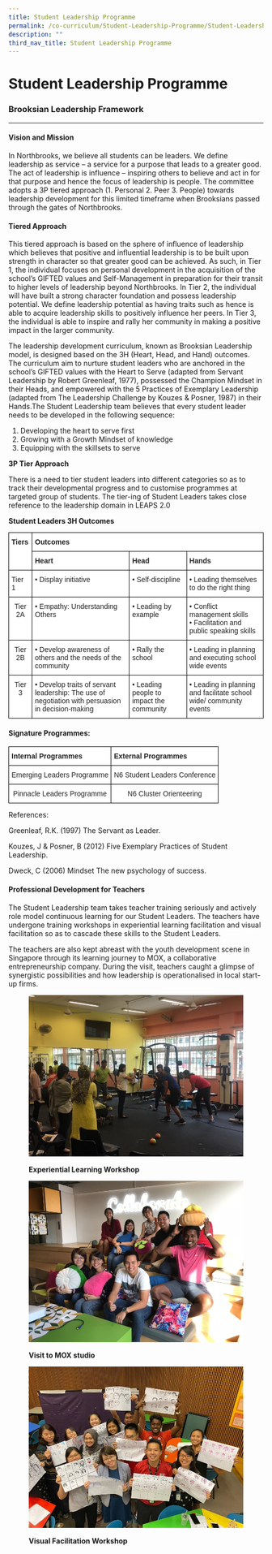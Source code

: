 ```yaml
---
title: Student Leadership Programme
permalink: /co-curriculum/Student-Leadership-Programme/Student-Leadership-Programme/permalink/
description: ""
third_nav_title: Student Leadership Programme
---
```

Student Leadership Programme
============================

### Brooksian Leadership Framework


--------------------------------

#### Vision and Mission

In Northbrooks, we believe all students can be leaders. We define leadership as service – a service for a purpose that leads to a greater good. The act of leadership is influence – inspiring others to believe and act in for that purpose and hence the focus of leadership is people. The committee adopts a 3P tiered approach (1. Personal 2. Peer 3. People) towards leadership development for this limited timeframe when Brooksians passed through the gates of Northbrooks. 

#### Tiered Approach

This tiered approach is based on the sphere of influence of leadership which believes that positive and influential leadership is to be built upon strength in character so that greater good can be achieved. As such, in Tier 1, the individual focuses on personal development in the acquisition of the school’s GIFTED values and Self-Management in preparation for their transit to higher levels of leadership beyond Northbrooks. In Tier 2, the individual will have built a strong character foundation and possess leadership potential. We define leadership potential as having traits such as hence is able to acquire leadership skills to positively influence her peers. In Tier 3, the individual is able to inspire and rally her community in making a positive impact in the larger community.

The leadership development curriculum, known as Brooksian Leadership model, is designed based on the 3H (Heart, Head, and Hand) outcomes. The curriculum aim to nurture student leaders who are anchored in the school’s GIFTED values with the Heart to Serve (adapted from Servant Leadership by Robert Greenleaf, 1977), possessed the Champion Mindset in their Heads, and empowered with the 5 Practices of Exemplary Leadership (adapted from The Leadership Challenge by Kouzes & Posner, 1987) in their Hands.The Student Leadership team believes that every student leader needs to be developed in the following sequence:

1.  Developing the heart to serve first
2.  Growing with a Growth Mindset of knowledge
3.  Equipping with the skillsets to serve

**3P Tier Approach**

There is a need to tier student leaders into different categories so as to track their developmental progress and to customise programmes at targeted group of students. The tier-ing of Student Leaders takes close reference to the leadership domain in LEAPS 2.0

  

**Student Leaders 3H Outcomes**

<style type="text/css">
.tg  {border-collapse:collapse;border-spacing:0;}
.tg td{border-color:black;border-style:solid;border-width:1px;font-family:Arial, sans-serif;font-size:14px;
  overflow:hidden;padding:10px 5px;word-break:normal;}
.tg th{border-color:black;border-style:solid;border-width:1px;font-family:Arial, sans-serif;font-size:14px;
  font-weight:normal;overflow:hidden;padding:10px 5px;word-break:normal;}
.tg .tg-l2bf{background-color:#FFF;color:#222;font-weight:bold;text-align:left;vertical-align:top}
.tg .tg-tsok{background-color:#FFF;color:#222;text-align:left;vertical-align:top}
.tg .tg-lygy{background-color:#FFF;color:#222;text-align:center;vertical-align:top}
</style>
<table class="tg">
<thead>
  <tr>
    <th class="tg-l2bf" rowspan="2">Tiers<br> </th>
    <th class="tg-l2bf" colspan="3">Outcomes</th>
  </tr>
  <tr>
    <th class="tg-l2bf">Heart</th>
    <th class="tg-l2bf">Head</th>
    <th class="tg-l2bf">Hands</th>
  </tr>
</thead>
<tbody>
  <tr>
    <td class="tg-tsok">Tier 1<br> </td>
    <td class="tg-tsok">• Display initiative</td>
    <td class="tg-tsok">• Self-discipline</td>
    <td class="tg-tsok">• Leading themselves to do the right thing</td>
  </tr>
  <tr>
    <td class="tg-lygy">Tier 2A</td>
    <td class="tg-tsok">• Empathy: Understanding Others</td>
    <td class="tg-tsok">• Leading by example</td>
    <td class="tg-tsok">• Conflict management skills<br>• Facilitation and public speaking skills</td>
  </tr>
  <tr>
    <td class="tg-lygy">Tier 2B</td>
    <td class="tg-tsok">• Develop awareness of others and the needs of the community</td>
    <td class="tg-tsok">• Rally the school</td>
    <td class="tg-tsok">• Leading in planning and executing school wide events</td>
  </tr>
  <tr>
    <td class="tg-lygy">Tier 3<br> </td>
    <td class="tg-tsok">• Develop traits of servant leadership: The use of negotiation with persuasion in decision-making</td>
    <td class="tg-tsok">• Leading people to impact the community<span style="background-color:transparent"> </span></td>
    <td class="tg-tsok">• Leading  in planning and facilitate school wide/ community events</td>
  </tr>
</tbody>
</table>
</table>

#### **Signature Programmes:**
<style type="text/css">
.tg  {border-collapse:collapse;border-spacing:0;}
.tg td{border-color:black;border-style:solid;border-width:1px;font-family:Arial, sans-serif;font-size:14px;
  overflow:hidden;padding:10px 5px;word-break:normal;}
.tg th{border-color:black;border-style:solid;border-width:1px;font-family:Arial, sans-serif;font-size:14px;
  font-weight:normal;overflow:hidden;padding:10px 5px;word-break:normal;}
.tg .tg-l2bf{background-color:#FFF;color:#222;font-weight:bold;text-align:left;vertical-align:top}
.tg .tg-lygy{background-color:#FFF;color:#222;text-align:center;vertical-align:top}
</style>
<table class="tg">
<thead>
  <tr>
    <th class="tg-l2bf">Internal Programmes</th>
    <th class="tg-l2bf">External Programmes</th>
  </tr>
</thead>
<tbody>
  <tr>
    <td class="tg-lygy">Emerging Leaders Programme</td>
    <td class="tg-lygy">N6 Student Leaders Conference</td>
  </tr>
  <tr>
    <td class="tg-lygy">Pinnacle Leaders Programme</td>
    <td class="tg-lygy">N6 Cluster Orienteering</td>
  </tr>
</tbody>
</table>

References:

Greenleaf, R.K. (1997) The Servant as Leader.

Kouzes, J & Posner, B (2012) Five Exemplary Practices of Student Leadership.

Dweck, C (2006) Mindset The new psychology of success.

#### Professional Development for Teachers

The Student Leadership team takes teacher training seriously and actively role model continuous learning for our Student Leaders. The teachers have undergone training workshops in experiential learning facilitation and visual facilitation so as to cascade these skills to the Student Leaders. 

  

The teachers are also kept abreast with the youth development scene in Singapore through its learning journey to MOX, a collaborative entrepreneurship company. During the visit, teachers caught a glimpse of synergistic possibilities and how leadership is operationalised in local start-up firms.



<figure>

![](/images/slp1.jpeg)

<figcaption> <strong>Experiential Learning Workshop </strong> </figcaption>

</figure>



<figure>

![](/images/slp2.jpeg)

<figcaption> <strong> Visit to MOX studio </strong> </figcaption>

</figure>



<figure>

![](/images/slp3.jpeg)

<figcaption> <strong> Visual Facilitation Workshop </strong> </figcaption>

</figure>


